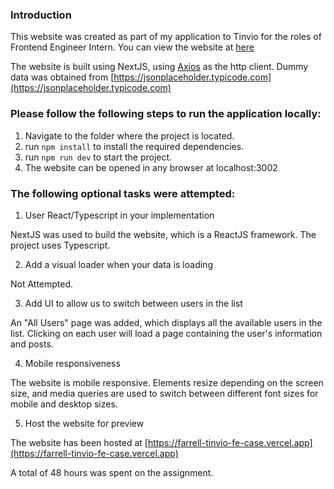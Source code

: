 ### Introduction
This website was created as part of my application to Tinvio for the roles of Frontend Engineer Intern. You can view the website at [here](https://farrell-tinvio-fe-case.vercel.app)

The website is built using NextJS, using [Axios](https://github.com/axios/axios) as the http client.
Dummy data was obtained from [https://jsonplaceholder.typicode.com](https://jsonplaceholder.typicode.com)


### Please follow the following steps to run the application locally:
1. Navigate to the folder where the project is located.
2. run `npm install` to install the required dependencies.
3. run `npm run dev` to start the project.
4. The website can be opened in any browser at localhost:3002

### The following optional tasks were attempted:
1. User React/Typescript in your implementation

NextJS was used to build the website, which is a ReactJS framework. The project uses Typescript.

2. Add a visual loader when your data is loading

Not Attempted.

3. Add UI to allow us to switch between users in the list

An "All Users" page was added, which displays all the available users in the list. Clicking on each user will load a page containing the user's information and posts.

4. Mobile responsiveness

The website is mobile responsive. Elements resize depending on the screen size, and media queries are used to switch between different font sizes for mobile and desktop sizes.

5. Host the website for preview

The website has been hosted at [https://farrell-tinvio-fe-case.vercel.app](https://farrell-tinvio-fe-case.vercel.app)

A total of 48 hours was spent on the assignment.